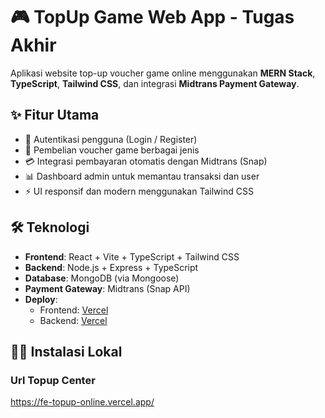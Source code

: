 # 🎮 TopUp Game Web App - Tugas Akhir

Aplikasi website top-up voucher game online menggunakan **MERN Stack**, **TypeScript**, **Tailwind CSS**, dan integrasi **Midtrans Payment Gateway**.

## ✨ Fitur Utama

- 🔐 Autentikasi pengguna (Login / Register)
- 📱 Pembelian voucher game berbagai jenis
- 💳 Integrasi pembayaran otomatis dengan Midtrans (Snap)
- 📊 Dashboard admin untuk memantau transaksi dan user
- ⚡ UI responsif dan modern menggunakan Tailwind CSS

## 🛠️ Teknologi

- **Frontend**: React + Vite + TypeScript + Tailwind CSS
- **Backend**: Node.js + Express + TypeScript
- **Database**: MongoDB (via Mongoose)
- **Payment Gateway**: Midtrans (Snap API)
- **Deploy**:
  - Frontend: [Vercel](https://vercel.com)
  - Backend: [Vercel](https://vercel.com) 

## 🧑‍💻 Instalasi Lokal

### Url Topup Center 
https://fe-topup-online.vercel.app/